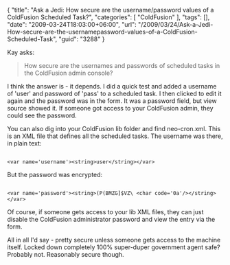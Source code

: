 {
	"title": "Ask a Jedi: How secure are the username/password values of a ColdFusion Scheduled Task?",
	"categories": [
		"ColdFusion"
	],
	"tags": [],
	"date": "2009-03-24T18:03:00+06:00",
	"url": "/2009/03/24/Ask-a-Jedi-How-secure-are-the-usernamepassword-values-of-a-ColdFusion-Scheduled-Task",
	"guid": "3288"
}

Kay asks:

<blockquote>
<p>
How secure are the usernames and passwords of scheduled tasks in the ColdFusion admin console?
</p>
</blockquote>

I think the answer is - it depends. I did a quick test and added a username of 'user' and password of 'pass' to a scheduled task. I then clicked to edit it again and the password was in the form. It was a password field, but view source showed it. If someone got access to your ColdFusion admin, they could see the password.

You can also dig into your ColdFusion lib folder and find neo-cron.xml. This is an XML file that defines all the scheduled tasks. The username was there, in plain text:

<code>
&lt;var name='username'&gt;&lt;string&gt;user&lt;/string&gt;&lt;/var&gt;
</code>

But the password was encrypted:

<code>
&lt;var name='password'&gt;&lt;string&gt;(P(BMZG]$VZ\ &lt;char code='0a'/&gt;&lt;/string&gt;&lt;/var&gt;
</code>

Of course, if someone gets access to your lib XML files, they can just disable the ColdFusion administrator password and view the entry via the form.

All in all I'd say - pretty secure unless someone gets access to the machine itself. Locked down completely 100% super-duper government agent safe? Probably not. Reasonably secure though.